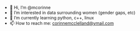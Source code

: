 - 👋 Hi, I’m @mcorinne
- 👀 I’m interested in data surrounding women (gender gaps, etc) 
- 🌱 I’m currently learning python, c++, linux
- 📫 How to reach me: corinnemcclelland@ymail.com

<!---
mcorinne/mcorinne is a ✨ special ✨ repository because its `README.md` (this file) appears on your GitHub profile.
You can click the Preview link to take a look at your changes.
--->
